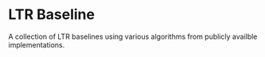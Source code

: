 
# LTR Baseline

A collection of LTR baselines using various algorithms from publicly availble implementations.
